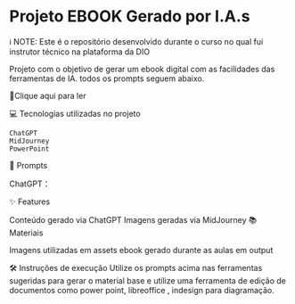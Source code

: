 # Projeto EBOOK Gerado por I.A.s

ℹ️ NOTE: Este é o repositório desenvolvido durante o curso no qual fui instrutor técnico na plataforma da DIO

Projeto com o objetivo de gerar um ebook digital com as facilidades das ferramentas de IA. todos os prompts seguem abaixo.

📕Clique aqui para ler

💻 Tecnologias utilizadas no projeto

    ChatGPT
    MidJourney
    PowerPoint

🧠 Prompts

ChatGPT：

✨ Features

Conteúdo gerado via ChatGPT
Imagens geradas via MidJourney
📚 Materiais

Imagens utilizadas em assets
ebook gerado durante as aulas em output

🛠️ Instruções de execução
Utilize os prompts acima nas ferramentas sugeridas para gerar o material base e utilize uma ferramenta de edição de documentos como power point, libreoffice , indesign para diagramação.
